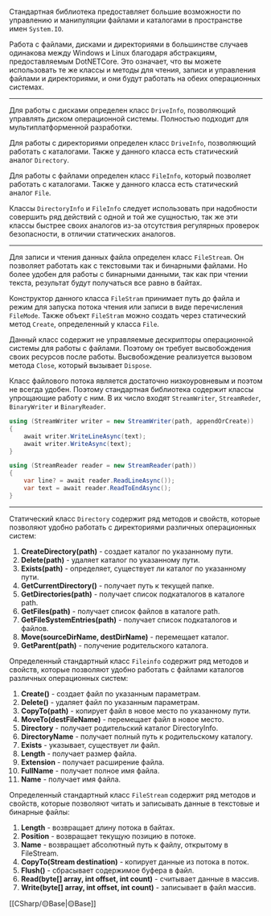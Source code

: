 Стандартная библиотека предоставляет большие возможности по управлению и манипуляции файлами и каталогами в пространстве имен `System.IO`. 

Работа с файлами, дисками и директориями в большинстве случаев одинакова между Windows и Linux благодаря абстракциям, предоставляемым DotNETCore. Это означает, что вы можете использовать те же классы и методы для чтения, записи и управления файлами и директориями, и они будут работать на обеих операционных системах.

---

Для работы с дисками определен класс `DriveInfo`, позволяющий управлять диском операционной системы. Полностью подходит для мультиплатформенной разработки.

Для работы с директориями определен класс `DriveInfo`, позволяющий работать с каталогами. Также у данного класса есть статический аналог `Directory`.

Для работы с файлами определен класс `FileInfo`, который позволяет работать с каталогами. Также у данного класса есть статический аналог `File`.

Классы `DirectoryInfo` и `FileInfo` следует использовать при надобности совершить ряд действий с одной и той же сущностью, так же эти классы быстрее своих аналогов из-за отсутствия регулярных проверок безопасности, в отличии статических аналогов.

---

Для записи и чтения данных файла определен класс `FileStream`. Он позволяет работать как с текстовыми так и бинарными файлами. Но более удобен для работы с бинарными данными, так как при чтении текста, результат будут получаться все равно в байтах. 

Конструктор данного класса `FileStram` принимает путь до файла и режим для запуска потока чтения или записи в виде перечисления `FileMode`. Также объект `FileStram` можно создать через статический метод `Create`, определенный у класса `File`.

Данный класс содержит не управляемые дескрипторы операционной системы для работы с файлами. Поэтому он требует высвобождения своих ресурсов после работы. Высвобождение реализуется вызовом метода `Close`, который вызывает `Dispose`. 

Класс файлового потока является достаточно низкоуровневым и поэтом не всегда удобен. Поэтому стандартная библиотека содержит классы упрощающие работу с ним. В их число входят `StreamWriter`, `StreamReder`, `BinaryWriter` и `BinaryReader`.

```c#
using (StreamWriter writer = new StreamWriter(path, appendOrCreate))
{
    await writer.WriteLineAsync(text);
    await writer.WriteAsync(text);
}

using (StreamReader reader = new StreamReader(path))
{
    var line? = await reader.ReadLineAsync());
    var text = await reader.ReadToEndAsync();
}
```

---

Статический класс `Directory` содержит ряд методов и свойств, которые позволяют удобно работать с директориями различных операционных систем: 

1. **CreateDirectory(path)** - создает каталог по указанному пути.
2. **Delete(path)** - удаляет каталог по указанному пути.
3. **Exists(path)** - определяет, существует ли каталог по указанному пути.
4. **GetCurrentDirectory()** - получает путь к текущей папке.
5. **GetDirectories(path)** - получает список подкаталогов в каталоге path.
6. **GetFiles(path)** - получает список файлов в каталоге path.
7. **GetFileSystemEntries(path)** - получает список подкаталогов и файлов.
8. **Move(sourceDirName, destDirName)** - перемещает каталог.
9. **GetParent(path)** - получение родительского каталога.

Определенный стандартный класс `Fileinfo` содержит ряд методов и свойств, которые позволяют удобно работать с файлами каталогов различных операционных систем: 

1. **Create()** - создает файл по указанным параметрам.
2. **Delete()** - удаляет файл по указанным параметрам.
3. **CopyTo(path)** - копирует файл в новое место по указанному пути.
4. **MoveTo(destFileName)** - перемещает файл в новое место.
5. **Directory** - получает родительский каталог DirectoryInfo.
6. **DirectoryName** - получает полный путь к родительскому каталогу.
7. **Exists** - указывает, существует ли файл.
8. **Length** - получает размер файла.
9. **Extension** - получает расширение файла.
10. **FullName** - получает полное имя файла.
11. **Name** - получает имя файла.

Определенный стандартный класс `FileStream` содержит ряд методов и свойств, которые позволяют читать и записывать данные в текстовые и бинарные файлы: 

1. **Length** - возвращает длину потока в байтах.
2. **Position** - возвращает текущую позицию в потоке.
3. **Name** - возвращает абсолютный путь к файлу, открытому в FileStream.
4. **CopyTo(Stream destination)** - копирует данные из потока в поток.
5. **Flush()** - сбрасывает содержимое буфера в файл.
6. **Read(byte[] array, int offset, int count)** - считывает данные в массив.
7. **Write(byte[] array, int offset, int count)** - записывает в файл массив.

[[СSharp/🟡Base|🟡Base]]